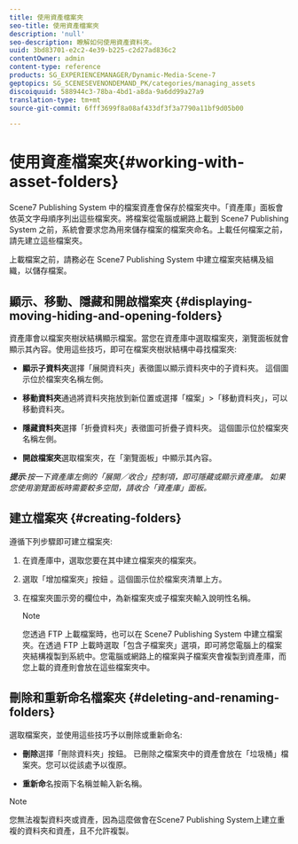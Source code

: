 ```yaml
---
title: 使用資產檔案夾
seo-title: 使用資產檔案夾
description: 'null'
seo-description: 瞭解如何使用資產資料夾。
uuid: 3bd83701-e2c2-4e39-b225-c2d27ad836c2
contentOwner: admin
content-type: reference
products: SG_EXPERIENCEMANAGER/Dynamic-Media-Scene-7
geptopics: SG_SCENESEVENONDEMAND_PK/categories/managing_assets
discoiquuid: 588944c3-78ba-4bd1-a8da-9a6dd99a27a9
translation-type: tm+mt
source-git-commit: 6fff3699f8a08af433df3f3a7790a11bf9d05b00

---
```



# 使用資產檔案夾{#working-with-asset-folders}

Scene7 Publishing System 中的檔案資產會保存於檔案夾中。「資產庫」面板會依英文字母順序列出這些檔案夾。將檔案從電腦或網路上載到 Scene7 Publishing System 之前，系統會要求您為用來儲存檔案的檔案夾命名。上載任何檔案之前，請先建立這些檔案夾。

上載檔案之前，請務必在 Scene7 Publishing System 中建立檔案夾結構及組織，以儲存檔案。

## 顯示、移動、隱藏和開啟檔案夾 {#displaying-moving-hiding-and-opening-folders}

資產庫會以檔案夾樹狀結構顯示檔案。當您在資產庫中選取檔案夾，瀏覽面板就會顯示其內容。使用這些技巧，即可在檔案夾樹狀結構中尋找檔案夾:

* **顯示子資料夾**&#x200B;選擇「展開資料夾」表徵圖以顯示資料夾中的子資料夾。 這個圖示位於檔案夾名稱左側。

* **移動資料夾**&#x200B;通過將資料夾拖放到新位置或選擇「檔案」>「移動資料夾」，可以移動資料夾。

* **隱藏資料夾**&#x200B;選擇「折疊資料夾」表徵圖可折疊子資料夾。 這個圖示位於檔案夾名稱左側。

* **開啟檔案夾**&#x200B;選取檔案夾，在「瀏覽面板」中顯示其內容。

***提示&#x200B;**:按一下資產庫左側的「展開／收合」控制項，即可隱藏或顯示資產庫。 如果您使用瀏覽面板時需要較多空間，請收合「資產庫」面板。*

## 建立檔案夾 {#creating-folders}

遵循下列步驟即可建立檔案夾:

1. 在資產庫中，選取您要在其中建立檔案夾的檔案夾。
1. 選取「增加檔案夾」按鈕 。這個圖示位於檔案夾清單上方。
1. 在檔案夾圖示旁的欄位中，為新檔案夾或子檔案夾輸入說明性名稱。

   >[!NOTE]
   >
   >您透過 FTP 上載檔案時，也可以在 Scene7 Publishing System 中建立檔案夾。在透過 FTP 上載時選取「包含子檔案夾」選項，即可將您電腦上的檔案夾結構複製到系統中。您電腦或網路上的檔案與子檔案夾會複製到資產庫，而您上載的資產則會放在這些檔案夾中。

## 刪除和重新命名檔案夾 {#deleting-and-renaming-folders}

選取檔案夾，並使用這些技巧予以刪除或重新命名:

* **刪除**&#x200B;選擇「刪除資料夾」按鈕。 已刪除之檔案夾中的資產會放在「垃圾桶」檔案夾。您可以從該處予以復原。

* **重新命**&#x200B;名按兩下名稱並輸入新名稱。

>[!NOTE]
>
>您無法複製資料夾或資產，因為這麼做會在Scene7 Publishing System上建立重複的資料夾和資產，且不允許複製。
